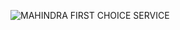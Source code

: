 ![MAHINDRA FIRST CHOICE SERVICE](https://franchiseindia.s3.ap-south-1.amazonaws.com/uploads/franchisor/mahindra-first-choice-services_1.png)
